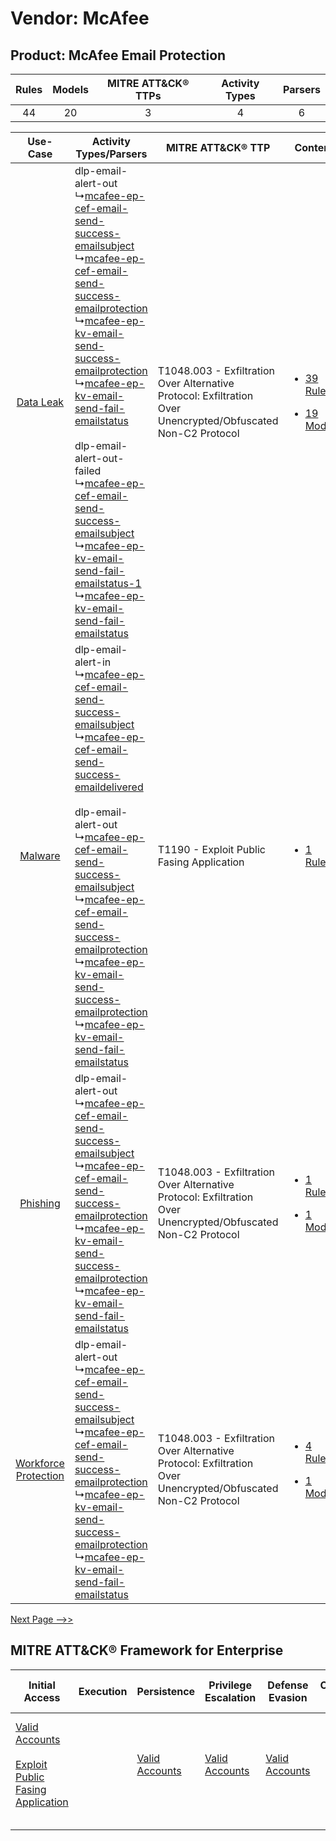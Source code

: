 Vendor: McAfee
==============
Product: McAfee Email Protection
--------------------------------
| Rules | Models | MITRE ATT&CK® TTPs | Activity Types | Parsers |
|:-----:|:------:|:------------------:|:--------------:|:-------:|
|  44   |   20   |         3          |       4        |    6    |

|    Use-Case    | Activity Types/Parsers    | MITRE ATT&CK® TTP    | Content    |
|:----:| ---- | ---- | ---- |
|    [Data Leak](../../../UseCases/uc_data_leak.md)    |  dlp-email-alert-out<br> ↳[mcafee-ep-cef-email-send-success-emailsubject](Ps/pC_mcafeeepcefemailsendsuccessemailsubject.md)<br> ↳[mcafee-ep-cef-email-send-success-emailprotection](Ps/pC_mcafeeepcefemailsendsuccessemailprotection.md)<br> ↳[mcafee-ep-kv-email-send-success-emailprotection](Ps/pC_mcafeeepkvemailsendsuccessemailprotection.md)<br> ↳[mcafee-ep-kv-email-send-fail-emailstatus](Ps/pC_mcafeeepkvemailsendfailemailstatus.md)<br><br> dlp-email-alert-out-failed<br> ↳[mcafee-ep-cef-email-send-success-emailsubject](Ps/pC_mcafeeepcefemailsendsuccessemailsubject.md)<br> ↳[mcafee-ep-kv-email-send-fail-emailstatus-1](Ps/pC_mcafeeepkvemailsendfailemailstatus1.md)<br> ↳[mcafee-ep-kv-email-send-fail-emailstatus](Ps/pC_mcafeeepkvemailsendfailemailstatus.md)<br> | T1048.003 - Exfiltration Over Alternative Protocol: Exfiltration Over Unencrypted/Obfuscated Non-C2 Protocol<br> | [<ul><li>39 Rules</li></ul><ul><li>19 Models</li></ul>](RM/r_m_mcafee_mcafee_email_protection_Data_Leak.md)          |
|    [Malware](../../../UseCases/uc_malware.md)    |  dlp-email-alert-in<br> ↳[mcafee-ep-cef-email-send-success-emailsubject](Ps/pC_mcafeeepcefemailsendsuccessemailsubject.md)<br> ↳[mcafee-ep-cef-email-send-success-emaildelivered](Ps/pC_mcafeeepcefemailsendsuccessemaildelivered.md)<br><br> dlp-email-alert-out<br> ↳[mcafee-ep-cef-email-send-success-emailsubject](Ps/pC_mcafeeepcefemailsendsuccessemailsubject.md)<br> ↳[mcafee-ep-cef-email-send-success-emailprotection](Ps/pC_mcafeeepcefemailsendsuccessemailprotection.md)<br> ↳[mcafee-ep-kv-email-send-success-emailprotection](Ps/pC_mcafeeepkvemailsendsuccessemailprotection.md)<br> ↳[mcafee-ep-kv-email-send-fail-emailstatus](Ps/pC_mcafeeepkvemailsendfailemailstatus.md)<br>    | T1190 - Exploit Public Fasing Application<br>    | [<ul><li>1 Rules</li></ul>](RM/r_m_mcafee_mcafee_email_protection_Malware.md)    |
|    [Phishing](../../../UseCases/uc_phishing.md)    |  dlp-email-alert-out<br> ↳[mcafee-ep-cef-email-send-success-emailsubject](Ps/pC_mcafeeepcefemailsendsuccessemailsubject.md)<br> ↳[mcafee-ep-cef-email-send-success-emailprotection](Ps/pC_mcafeeepcefemailsendsuccessemailprotection.md)<br> ↳[mcafee-ep-kv-email-send-success-emailprotection](Ps/pC_mcafeeepkvemailsendsuccessemailprotection.md)<br> ↳[mcafee-ep-kv-email-send-fail-emailstatus](Ps/pC_mcafeeepkvemailsendfailemailstatus.md)<br>    | T1048.003 - Exfiltration Over Alternative Protocol: Exfiltration Over Unencrypted/Obfuscated Non-C2 Protocol<br> | [<ul><li>1 Rules</li></ul><ul><li>1 Models</li></ul>](RM/r_m_mcafee_mcafee_email_protection_Phishing.md)    |
| [Workforce Protection](../../../UseCases/uc_workforce_protection.md) |  dlp-email-alert-out<br> ↳[mcafee-ep-cef-email-send-success-emailsubject](Ps/pC_mcafeeepcefemailsendsuccessemailsubject.md)<br> ↳[mcafee-ep-cef-email-send-success-emailprotection](Ps/pC_mcafeeepcefemailsendsuccessemailprotection.md)<br> ↳[mcafee-ep-kv-email-send-success-emailprotection](Ps/pC_mcafeeepkvemailsendsuccessemailprotection.md)<br> ↳[mcafee-ep-kv-email-send-fail-emailstatus](Ps/pC_mcafeeepkvemailsendfailemailstatus.md)<br>    | T1048.003 - Exfiltration Over Alternative Protocol: Exfiltration Over Unencrypted/Obfuscated Non-C2 Protocol<br> | [<ul><li>4 Rules</li></ul><ul><li>1 Models</li></ul>](RM/r_m_mcafee_mcafee_email_protection_Workforce_Protection.md) |
[Next Page -->>](2_ds_mcafee_mcafee_email_protection.md)

MITRE ATT&CK® Framework for Enterprise
--------------------------------------
| Initial Access                                                                                                                                            | Execution | Persistence                                                         | Privilege Escalation                                                | Defense Evasion                                                     | Credential Access | Discovery | Lateral Movement | Collection | Command and Control | Exfiltration                                                                                                                                                                                                                                         | Impact |
| --------------------------------------------------------------------------------------------------------------------------------------------------------- | --------- | ------------------------------------------------------------------- | ------------------------------------------------------------------- | ------------------------------------------------------------------- | ----------------- | --------- | ---------------- | ---------- | ------------------- | ---------------------------------------------------------------------------------------------------------------------------------------------------------------------------------------------------------------------------------------------------- | ------ |
| [Valid Accounts](https://attack.mitre.org/techniques/T1078)<br><br>[Exploit Public Fasing Application](https://attack.mitre.org/techniques/T1190)<br><br> |           | [Valid Accounts](https://attack.mitre.org/techniques/T1078)<br><br> | [Valid Accounts](https://attack.mitre.org/techniques/T1078)<br><br> | [Valid Accounts](https://attack.mitre.org/techniques/T1078)<br><br> |                   |           |                  |            |                     | [Exfiltration Over Alternative Protocol](https://attack.mitre.org/techniques/T1048)<br><br>[Exfiltration Over Alternative Protocol: Exfiltration Over Unencrypted/Obfuscated Non-C2 Protocol](https://attack.mitre.org/techniques/T1048/003)<br><br> |        |
